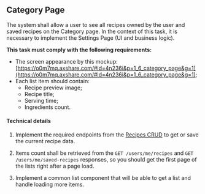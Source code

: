 ## Category Page

The system shall allow a user to see all recipes owned by the user and saved recipes on the Category page. In the context of this task, it is necessary to implement the Settings Page (UI and business logic). <br>

**This task must comply with the following requirements:** <br>

  - The screen appearance by this mockup: [https://o0m7mq.axshare.com/#id=4n236i&p=1_6_category_page&g=1](https://o0m7mq.axshare.com/#id=4n236i&p=1_6_category_page&g=1);  
  - Each list item should contain:
    - Recipe preview image;
    - Recipe title;
    - Serving time;
    - Ingredients count.

#### Technical details

1. Implement the required endpoints from the [Recipes CRUD](requirements/functional-requirements/backend/recipes-crud.md) to get or save the current recipe data.

2. Items count shall be retrieved from the `GET /users/me/recipes` and `GET /users/me/saved-recipes` responses, so you should get the first page of the lists right after a page load.

3. Implement a common list component that will be able to get a list and handle loading more items.